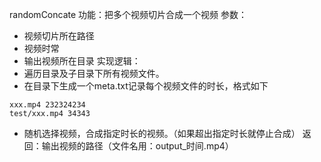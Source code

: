 randomConcate
功能：把多个视频切片合成一个视频
参数：
 - 视频切片所在路径
 - 视频时常
 - 输出视频所在目录
实现逻辑：
 - 遍历目录及子目录下所有视频文件。
 - 在目录下生成一个meta.txt记录每个视频文件的时长，格式如下
```
xxx.mp4 232324234
test/xxx.mp4 34343
```
 - 随机选择视频，合成指定时长的视频。（如果超出指定时长就停止合成）
返回：输出视频的路径（文件名用：output_时间.mp4）
